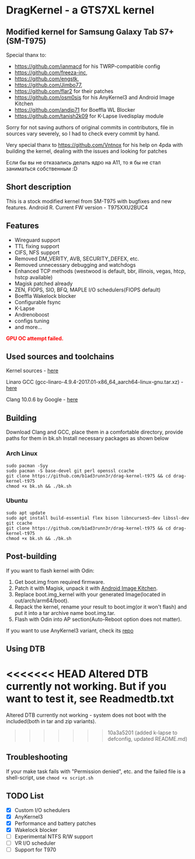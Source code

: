 # **DragKernel - a GTS7XL kernel**

## Modified kernel for Samsung Galaxy Tab S7+(SM-T975)  
Special thanx to:
* https://github.com/ianmacd for his TWRP-compatible config
* https://github.com/freeza-inc,
* https://github.com/engstk,
* https://github.com/Jimbo77,
* https://github.com/flar2 for their patches
* https://github.com/osm0sis for his AnyKernel3 and Android Image Kitchen
* https://github.com/andip71 for Boeffla WL Blocker
* https://github.com/tanish2k09 for K-Lapse livedisplay module

Sorry for not saving authors of original commits in contributors, file in sources vary severely, so I had to check every commit by hand.

Very special thanx to https://github.com/Vntnox for his help on 4pda with building the kernel, dealing with the issues and looking for patches

Если бы вы не отказались делать ядро на A11, то я бы не стал заниматься собственным :D

## Short description
This is a stock modified kernel from SM-T975 with bugfixes and new features. Android R. Current FW version - T975XXU2BUC4

## Features
* Wireguard support
* TTL fixing support
* CIFS, NFS support
* Removed DM_VERITY, AVB, SECURITY_DEFEX, etc.
* Removed unnecessary debugging and watchdogs
* Enhanced TCP methods (westwood is default, bbr, illinois, vegas, htcp, hstcp available)
* Magisk patched already
* ZEN, FIOPS, SIO, BFQ, MAPLE I/O schedulers(FIOPS default)
* Boeffla Wakelock blocker
* Configurable fsync
* K-Lapse
* Andrenoboost
* configs tuning
* and more...

<span style="color:red">**GPU OC attempt failed.** </span>

## Used sources and toolchains
Kernel sources - [here](https://opensource.samsung.com/uploadSearch?searchValue=SM-T975)

Linaro GCC (gcc-linaro-4.9.4-2017.01-x86_64_aarch64-linux-gnu.tar.xz) - [here](https://releases.linaro.org/components/toolchain/binaries/4.9-2017.01/aarch64-linux-gnu/)

Clang 10.0.6 by Google - [here](https://android.googlesource.com/platform/prebuilts/clang/host/linux-x86/+/refs/heads/android11-dev/clang-r377782d/)

## Building
Download Clang and GCC, place them in a comfortable directory, provide paths for them in bk.sh
Install necessary packages as shown below

### Arch Linux

```
sudo pacman -Syy
sudo pacman -S base-devel git perl openssl ccache
git clone https://github.com/b1ad3runn3r/drag-kernel-t975 && cd drag-kernel-t975
chmod +x bk.sh && ./bk.sh
```
### Ubuntu
```
sudo apt update
sudo apt install build-essential flex bison libncurses5-dev libssl-dev git ccache
git clone https://github.com/b1ad3runn3r/drag-kernel-t975 && cd drag-kernel-t975
chmod +x bk.sh && ./bk.sh
```
## Post-building
If you want to flash kernel with Odin:

1) Get boot.img from required firmware.
2) Patch it with Magisk, unpack it with [Android Image Kitchen](https://forum.xda-developers.com/t/tool-android-image-kitchen-unpack-repack-kernel-ramdisk-win-android-linux-mac.2073775/).
3) Replace boot.img_kernel with your generated Image(located in out/arch/arm64/boot).
4) Repack the kernel, rename your result to boot.img(or it won't flash) and put it into a tar archive name boot.img.tar.
5) Flash with Odin into AP section(Auto-Reboot option does not matter).

If you want to use AnyKernel3 variant, check its [repo](https://github.com/osm0sis/AnyKernel3)

## Using DTB
<<<<<<< HEAD
Altered DTB currently not working. But if you want to test it, see Readmedtb.txt
=======
Altered DTB currently not working - system does not boot with the included(both in tar and zip variants).
>>>>>>> 10a3a5201 (added k-lapse to defconfig, updated README.md)

## Troubleshooting
If your make task fails with "Permission denied", etc. and the failed file is a shell-script, use ```chmod +x script.sh```

## TODO List
- [X] Custom I/O schedulers
- [X] AnyKernel3
- [X] Performance and battery patches
- [X] Wakelock blocker
- [ ] Experimental NTFS R/W support
- [ ] VR I/O scheduler
- [ ] Support for T970